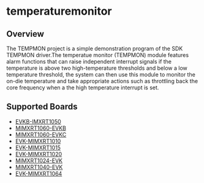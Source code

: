 # temperaturemonitor

## Overview
The TEMPMON project is a simple demonstration program of the SDK TEMPMON driver.The
temperatue monitor (TEMPMON) module features alarm functions that can raise independent
interrupt signals if the temperature is above two high-temperature thresholds and below
a low temperature threshold, the system can then use this module to monitor the on-die
temperature and take appropriate actions such as throttling back the core frequency when
a the high temperature interrupt is set.

## Supported Boards
- [EVKB-IMXRT1050](../../_boards/evkbimxrt1050/driver_examples/tempmon/example_board_readme.md)
- [MIMXRT1060-EVKB](../../_boards/evkbmimxrt1060/driver_examples/tempmon/example_board_readme.md)
- [MIMXRT1060-EVKC](../../_boards/evkcmimxrt1060/driver_examples/tempmon/example_board_readme.md)
- [EVK-MIMXRT1010](../../_boards/evkmimxrt1010/driver_examples/tempmon/example_board_readme.md)
- [EVK-MIMXRT1015](../../_boards/evkmimxrt1015/driver_examples/tempmon/example_board_readme.md)
- [EVK-MIMXRT1020](../../_boards/evkmimxrt1020/driver_examples/tempmon/example_board_readme.md)
- [MIMXRT1024-EVK](../../_boards/evkmimxrt1024/driver_examples/tempmon/example_board_readme.md)
- [MIMXRT1040-EVK](../../_boards/evkmimxrt1040/driver_examples/tempmon/example_board_readme.md)
- [EVK-MIMXRT1064](../../_boards/evkmimxrt1064/driver_examples/tempmon/example_board_readme.md)
